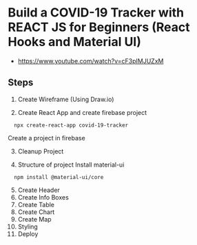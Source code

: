 # Build a COVID-19 Tracker with REACT JS for Beginners (React Hooks and Material UI)
- https://www.youtube.com/watch?v=cF3pIMJUZxM



## Steps
1. Create Wireframe (Using Draw.io)

2. Create React App and create firebase project
```
  npx create-react-app covid-19-tracker
```
Create a project in  firebase


3. Cleanup Project

4. Structure of project
Install material-ui
```
  npm install @material-ui/core
```

5. Create Header
6. Create Info Boxes
7. Create Table
8. Create Chart
9. Create Map
10. Styling
11. Deploy


